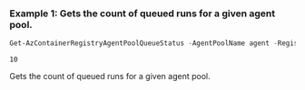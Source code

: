 ### Example 1: Gets the count of queued runs for a given agent pool.
```powershell
Get-AzContainerRegistryAgentPoolQueueStatus -AgentPoolName agent -RegistryName RegistryExample -ResourceGroupName MyResourceGroup
```

```output
10
```

Gets the count of queued runs for a given agent pool.

